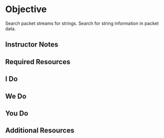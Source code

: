 # Objective
Search packet streams for strings. 
Search for string information in packet data.

## Instructor Notes

## Required Resources

## I Do

## We Do

## You Do

## Additional Resources

<!--stackedit_data:
eyJoaXN0b3J5IjpbODk3MTEwMzM2XX0=
-->